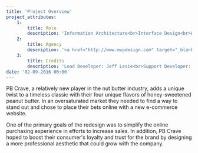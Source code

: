 ```yaml
---
title: 'Project Overview'
project_attributes:
    1:
        title: Role
        description: 'Information Architecture<br>Interface Design<br>Web Development'
    2:
        title: Agency
        description: '<a href="http://www.mvpdesign.com" target="_blank">MVP Marketing + Design</a>'
    3:
        title: Credits
        description: 'Lead Developer: Jeff Lesie<br>Support Developer: Chris Wilson<br>Photographer: Clement Vaccaro'
date: '02-09-2016 00:00'
---
```


PB Crave, a relatively new player in the nut butter industry, adds a unique twist to a timeless classic with their four unique flavors of honey-sweetened peanut butter. In an oversaturated market they needed to find a way to stand out and chose to place their bets online with a new e-commerce website.

One of the primary goals of the redesign was to simplify the online purchasing experience in efforts to increase sales. In addition, PB Crave hoped to boost their consumer's loyalty and trust for the brand by designing a more professional aesthetic that could grow with the company.
